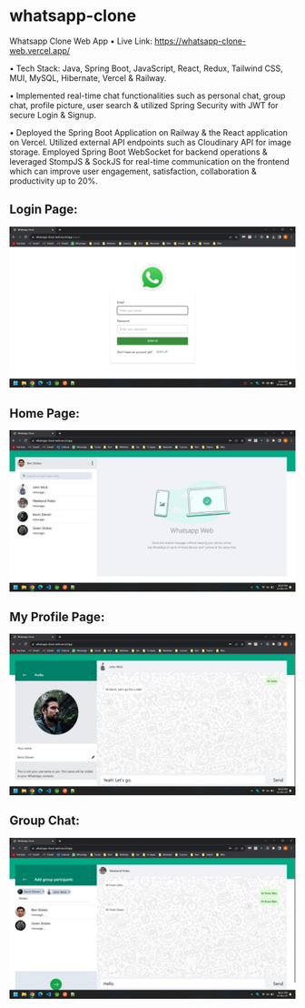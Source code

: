 # whatsapp-clone

Whatsapp Clone Web App • Live Link: https://whatsapp-clone-web.vercel.app/

• Tech Stack: Java, Spring Boot, JavaScript, React, Redux, Tailwind CSS, MUI, MySQL, Hibernate, Vercel & Railway.

• Implemented real-time chat functionalities such as personal chat, group chat, profile picture, user search & utilized Spring Security with JWT for secure Login & Signup.

• Deployed the Spring Boot Application on Railway & the React application on Vercel. Utilized external API endpoints such as Cloudinary API for image storage. Employed Spring Boot WebSocket for backend operations & leveraged StompJS & SockJS for real-time communication on the frontend which can improve user engagement, satisfaction, collaboration & productivity up to 20%.


## Login Page:

![Alt text](https://github.com/bbazwalt/whatsapp-clone/blob/main/screenshots/login-page.png)

## Home Page:

![Alt text](https://github.com/bbazwalt/whatsapp-clone/blob/main/screenshots/home-page.png)

## My Profile Page:

![Alt text](https://github.com/bbazwalt/whatsapp-clone/blob/main/screenshots/my-profile-page.png)

## Group Chat:

![Alt text](https://github.com/bbazwalt/whatsapp-clone/blob/main/screenshots/group-chat.png)
